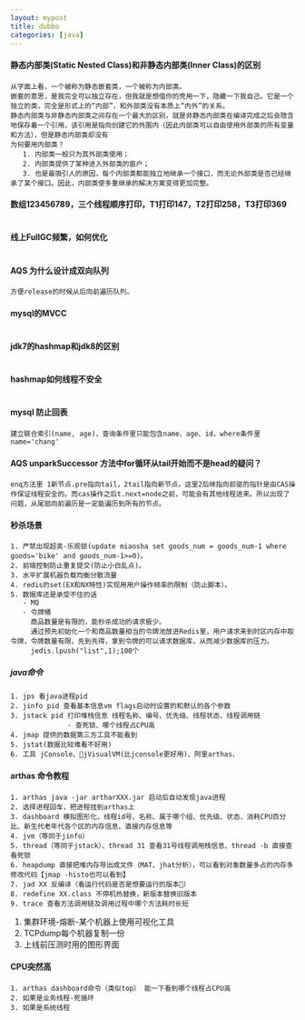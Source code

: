 ```yaml
---
layout: mypost
title: dubbo
categories: [java]
---
```

#### 静态内部类(Static Nested Class)和非静态内部类(Inner Class)的区别
```
从字面上看，一个被称为静态嵌套类，一个被称为内部类。
嵌套的意思，是我完全可以独立存在，但我就是想借你的壳用一下，隐藏一下我自己。它是一个独立的类，完全是形式上的“内部”，和外部类没有本质上“内外”的关系。
静态内部类与非静态内部类之间存在一个最大的区别，就是非静态内部类在编译完成之后会隐含地保存着一个引用，该引用是指向创建它的外围内（因此内部类可以自由使用外部类的所有变量和方法），但是静态内部类却没有
为何要用内部类？
   1. 内部类一般只为其外部类使用；
   2. 内部类提供了某种进入外部类的窗户；
   3. 也是最吸引人的原因，每个内部类都能独立地继承一个接口，而无论外部类是否已经继承了某个接口。因此，内部类使多重继承的解决方案变得更加完整。
```
#### 数组123456789，三个线程顺序打印，T1打印147，T2打印258，T3打印369
```

```

#### 线上FullGC频繁，如何优化
```

```

#### AQS 为什么设计成双向队列
```
方便release的时候从后向前遍历队列。
```
#### mysql的MVCC
```

```
#### jdk7的hashmap和jdk8的区别
```

```
#### hashmap如何线程不安全
```

```
#### mysql 防止回表
```
建立联合索引(name, age)，查询条件里只能包含name、age、id，where条件里name='chang'
```
#### AQS unparkSuccessor 方法中for循环从tail开始而不是head的疑问？
```
enq方法里 1新节点.pre指向tail，2tail指向新节点，这里2后继指向前驱的指针是由CAS操作保证线程安全的。而cas操作之后t.next=node之前，可能会有其他线程进来。所以出现了问题，从尾部向前遍历是一定能遍历到所有的节点。
```

#### 秒杀场景
```
1. 严禁出现超卖-乐观锁(update miaosha set goods_num = goods_num-1 where goods='bike' and goods_num-1>=0)。
2. 前端控制防止重复提交(防止小白乱点)。
3. 水平扩展机器负载均衡分散流量
4. redis的set(EX和NX特性)实现用用户操作频率的限制（防止脚本）。
5. 数据库还是承受不住的话
   - MQ
   - 令牌桶
     商品数量是有限的，能秒杀成功的请求极少。
     通过预先初始化一个和商品数量相当的令牌池放进Redis里，用户请求来到时区内存中取令牌，令牌数量有限，先到先得，拿到令牌的可以请求数据库，从而减少数据库的压力。
     jedis.lpush("list",1);100个
```

##### java命令
```
1. jps 看java进程pid
2. jinfo pid 查看基本信息vm flags启动时设置的和默认的各个参数
3. jstack pid 打印堆栈信息 线程名称、编号、优先级、线程状态、线程调用链
              - 查死锁、哪个线程占CPU高
4. jmap 提供的数据第三方工具不能看到
5. jstat(数据比较难看不好用)
6. 工具 jConsole、jVisualVM(比jconsole更好用)、阿里arthas、
```
#### arthas 命令教程
```
1. arthas java -jar artharXXX.jar 启动后自动发现java进程
2. 选择进程回车，把进程挂到arthas上
3. dashboard 模拟图形化，线程id号、名称、属于哪个组、优先级、状态、消耗CPU百分比、新生代老年代各个区的内存信息、直接内存信息等
4. jvm（等同于jinfo）
5. thread（等同于jstack）、thread 31 查看31号线程调用栈信息、thread -b 直接查看死锁
6. heapdump 直接把堆内存导出成文件（MAT、jhat分析），可以看到对象数量多占的内存多修改代码【jmap -histo也可以看到】
7. jad XX 反编译（看运行代码是否是想要运行的版本）
8. redefine XX.class 不停机热替换，新版本替换旧版本
9. trace 查看方法调用链及调用过程中哪个方法耗时长短
```
1. 集群环境-熔断-某个机器上使用可视化工具
2. TCPdump每个机器复制一份
3. 上线前压测时用的图形界面
#### CPU突然高
```
1. arthas dashboard命令（类似top） 能一下看到哪个线程占CPU高
2. 如果是业务线程-死循环
3. 如果是系统线程
```
